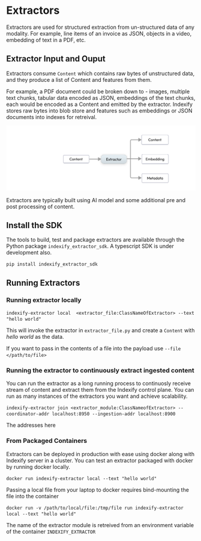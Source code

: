 # Extractors

Extractors are used for structured extraction from un-structured data of any modality. For example, line items of an invoice as JSON, objects in a video, embedding of text in a PDF, etc. 

## Extractor Input and Ouput 

Extractors consume `Content` which contains raw bytes of unstructured data, and they produce a list of Content and features from them. 

For example, a PDF document could be broken down to - images, multiple text chunks, tabular data encoded as JSON, embeddings of the text chunks, each would be encoded as a Content and emitted by the extractor. Indexify stores raw bytes into blob store and features such as embeddings or JSON documents into indexes for retreival. 

![High Level Concept](../images/Content_AI_Content.png)

Extractors are typically built using AI model and some additional pre and post processing of content.

## Install the SDK 
The tools to build, test and package extractors are available through the Python package `indexify_extractor_sdk`. A typescript SDK is under development also. 

```shell
pip install indexify_extractor_sdk
```

## Running Extractors

### Running extractor locally
```shell
indexify-extractor local  <extractor_file:ClassNameOfExtractor> --text "hello world"
```
This will invoke the extractor in `extractor_file.py` and create a `Content` with *hello world* as the data.

If you want to pass in the contents of a file into the payload use `--file </path/to/file>`

### Running the extractor to continuously extract ingested content
You can run the extractor as a long running process to continuosly receive stream of content and extract them from the Indexify control plane. You can run as many instances of the extractors you want and achieve scalability.
```shell
indexify-extractor join <extractor_module:ClassNameofExtractor> --coordinator-addr localhost:8950 --ingestion-addr localhost:8900
```
The addresses here 

### From Packaged Containers

Extractors can be deployed in production with ease using docker along with Indexify server in a cluster. You can test an extractor packaged with docker by running docker locally.
```shell
docker run indexify-extractor local --text "hello world"
```

Passing a local file from your laptop to docker requires bind-mounting the file into the container 
```shell
docker run -v /path/to/local/file:/tmp/file run indexify-extractor local --text "hello world"
```
The name of the extractor module is retreived from an environment variable of the container `INDEXIFY_EXTRACTOR`